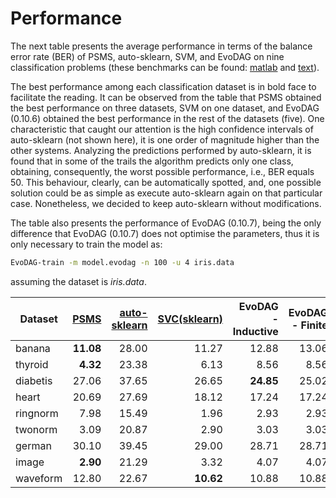 # Performance #

The next table presents the average performance in terms of the
balance error rate (BER) of PSMS, auto-sklearn, SVM, and EvoDAG on nine classification
problems (these benchmarks can be found:
[matlab](http://theoval.cmp.uea.ac.uk/matlab/benchmarks) and [text](http://ws.ingeotec.mx/~mgraffg/classification)).
  

The best performance among each classification dataset is in
bold face to facilitate the reading. It can be observed from the table
that PSMS obtained the best performance on three datasets, SVM
on one dataset, and EvoDAG (0.10.6) obtained the
best performance in the rest of the datasets (five). One
characteristic that caught our attention is the high confidence
intervals of auto-sklearn (not shown here), it is one order of magnitude higher than
the other systems. Analyzing the predictions performed by
auto-sklearn, it is found that in some of the trails the algorithm
predicts only one class, obtaining, consequently, the worst possible
performance, i.e., BER equals 50. This behaviour, clearly, can be
automatically spotted, and, one possible solution could be as simple
as execute auto-sklearn again on that particular case. Nonetheless, we
decided to keep auto-sklearn without modifications.

The table also presents the performance of EvoDAG (0.10.7), being the
only difference that EvoDAG (0.10.7) does not optimise the parameters,
thus it is only necessary to train the model as:

```bash   
EvoDAG-train -m model.evodag -n 100 -u 4 iris.data 
```
assuming the dataset is *iris.data*. 

|Dataset|[PSMS](http://www.jmlr.org/papers/v10/escalante09a.html)|[auto-sklearn](https://github.com/automl/auto-sklearn)|[SVC(sklearn)](http://scikit-learn.org/stable/)|EvoDAG - Inductive| EvoDAG - Finite|EvoDAG - Transductive|
| ----- | ---------------------------------------------: | --------------------------------------------: | -----------------------------------: | -----------: |-----------: |-----------: |
|banana          |     **11.08**      |  28.00  |11.27 | 12.88 | 13.06 | 11.93|
|thyroid        |      **4.32**      |  23.38  |  6.13  |  8.56 | 8.56 |8.56 |
|diabetis        |     27.06   |   37.65  |  26.65  |  **24.85** | 25.02 |24.87 |
|heart             |   20.69        |  27.69  |  18.12  |  17.24 | 17.24 |17.24 |
|ringnorm       |      7.98      |  15.49  |  1.96  |  2.93 | 2.93 |2.93 |
|twonorm       |       3.09      |  20.87  |  2.90  |  3.03 | 3.03 |3.03 |
|german         |      30.10    | 39.45  |  29.00  | 28.71 | 28.71 | 28.83 |
|image         |       **2.90** | 21.29  |  3.32  | 4.07 | 4.07 |4.07 |
|waveform      |       12.80   | 22.67  |  **10.62**  |  10.88 | 10.88 |10.88 |

